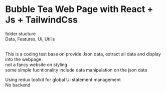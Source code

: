 # Bubble Tea Web Page with React + Js + TailwindCss

folder stucture <br>
Data,
Features,
Ui,
Utilis

<br>
This is a coding test base on provide Json data, extract all data and display into the webpage 
<br>
not a fancy website on styling <br>
some simple fucntionality include data manipulation on the json data <br>

Using redux toolkit for global Ui statement management <br>
No backend<br>
